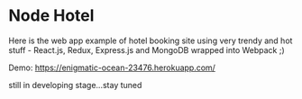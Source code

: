 # Node Hotel

Here is the web app example of hotel booking site using very trendy and hot stuff - React.js, Redux, Express.js and MongoDB wrapped into Webpack ;) 

Demo: https://enigmatic-ocean-23476.herokuapp.com/

still in developing stage...stay tuned